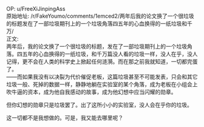 
OP: u/FreeXiJinpingAss  
原始地址: /r/FakeYoumo/comments/1emced2/两年后我的论文换了一个很垃圾的标题发在了一部垃圾期刊上的一个垃圾角落四五年的心血换得的一纸垃圾和千万/  
正文:  
两年后，我的论文换了一个很垃圾的标题，发在了一部垃圾期刊上的一个垃圾角落。四五年的心血换得的一纸垃圾，和千万篇没人看的垃圾一样，没人在乎，没人记得，更不会在人类的科学史上掀起任何涟漪。而在那之前我就知道，一切都完蛋了。  
——而如果我没有以决裂为代价催促老板，这篇垃圾甚至不可能发表，只会和其它垃圾一般、死掉的数据一样，静静地躺在实验室的某个角落，成为老板在小组会上吹牛逼的资本，成为他自我感动的故事，成为他幻想中应当闪耀的勋章。

但你幻想的勋章只是垃圾罢了。出了这所小小的实验室，没人会在乎你的垃圾。

这一切都不是我想做的。可是，我又能去哪里呢？
